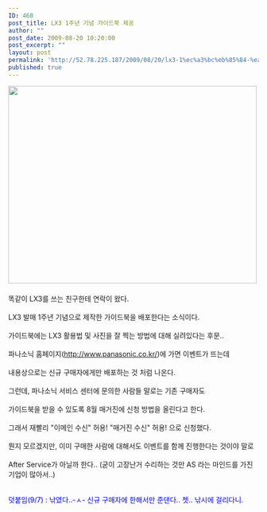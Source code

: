 ```yaml
---
ID: 460
post_title: LX3 1주년 기념 가이드북 제공
author: ""
post_date: 2009-08-20 10:20:00
post_excerpt: ""
layout: post
permalink: 'http://52.78.225.187/2009/08/20/lx3-1%ec%a3%bc%eb%85%84-%ea%b8%b0%eb%85%90-%ea%b0%80%ec%9d%b4%eb%93%9c%eb%b6%81-%ec%a0%9c%ea%b3%b5/'
published: true
---
```

<P><img src="http://52.78.225.187/wp-content/uploads/1/4473609184.jpg" width="500" height="397" />&nbsp;<BR><BR>똑같이 LX3를 쓰는 친구한테 연락이 왔다.<BR><BR>LX3 발매 1주년 기념으로 제작한 가이드북을 배포한다는 소식이다.<BR><BR>가이드북에는 LX3 활용법 및 사진을 잘 찍는 방법에 대해 실려있다는 후문..<BR><BR>파나소닉 홈페이지(<A href="http://www.panasonic.co.kr/">http://www.panasonic.co.kr/</A>)에 가면 이벤트가 뜨는데<BR><BR>내용상으로는 신규 구매자에게만 배포하는 것 처럼 나온다.<BR><BR>그런데, 파나소닉 서비스 센터에 문의한 사람들 말로는 기존 구매자도<BR><BR>가이드북을 받을 수 있도록 8월 매거진에 신청 방법을 올린다고 한다.<BR><BR>그래서 재빨리 "이메인 수신" 허용! "매거진 수신" 허용! 으로 신청했다.<BR><BR>뭔지 모르겠지만, 이미 구매한 사람에 대해서도 이벤트를 함께 진행한다는 것이야 말로<BR><BR>After Service가 아닐까 한다.. (굳이 고장난거 수리하는 것만 AS 라는 마인드를 가진 기업이 많아서..)</P><BR><FONT color=#0000ff>덧붙임(9/7) : 낚였다..-ㅅ- 신규 구매자에 한해서만 준댄다.. 쳇.. 낚시에 걸리다니.</FONT>